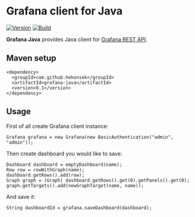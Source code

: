 # Grafana client for Java

[![Version](https://img.shields.io/badge/Grafana%20Java-0.1-blue.svg)](https://github.com/hekonsek/grafana-java/releases)
[![Build](https://api.travis-ci.org/hekonsek/grafana-java.svg)](https://travis-ci.org/hekonsek/grafana-java)

**Grafana Java** provides Java client for [Grafana REST API](http://docs.grafana.org/http_api/).

## Maven setup

    <dependency>
      <groupId>com.github.hekonsek</groupId>
      <artifactId>grafana-java</artifactId>
      <version>0.1</version>
    </dependency>

## Usage

First of all create Grafana client instance:

```
Grafana grafana = new Grafana(new BasicAuthentication("admin", "admin"));
```

Then create dashboard you would like to save:

```
Dashboard dashboard = emptyDashboard(name);
Row row = rowWithGraph(name);
dashboard.getRows().add(row);
Graph graph = (Graph) dashboard.getRows().get(0).getPanels().get(0);
graph.getTargets().add(newGraphTarget(name, name));
```

And save it:

```
String dashboardId = grafana.saveDashboard(dashboard);
```